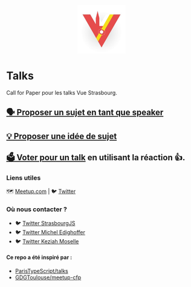 <p align="center">
  <img height="128" width="128" src="./logo.jpg" alt="StrasbourgJS" />
</p>

# Talks

Call for Paper pour les talks Vue Strasbourg.

## [🗣️ Proposer un sujet en tant que speaker](https://github.com/StrasbourgJS/talks/issues/new?template=talk.md)

## [💡 Proposer une idée de sujet](https://github.com/StrasbourgJS/talks/issues/new?template=idea.md)

## [🗳️ Voter pour un talk](https://github.com/StrasbourgJS/talks/issues?q=is%3Aissue+is%3Aopen+sort%3Aupdated-desc) en utilisant la réaction 👍.


### Liens utiles

🗺️ [Meetup.com](https://www.meetup.com/fr-FR/StrasbourgJS/) | 🐦 [Twitter](https://twitter.com/Strasbourg_js)

### Où nous contacter ?

- 🐦 [Twitter StrasbourgJS](https://twitter.com/Strasbourg_js)
- 🐦 [Twitter Michel Edighoffer](https://twitter.com/edimitchel)
- 🐦 [Twitter Keziah Moselle](https://twitter.com/KeziahMoselle)

#### Ce repo a été inspiré par :

- [ParisTypeScript/talks](https://github.com/ParisTypeScript/talks)
- [GDGToulouse/meetup-cfp](https://github.com/GDGToulouse/meetup-cfp)